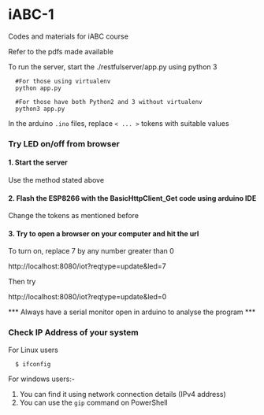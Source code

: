 # iABC-1
Codes and materials for iABC course

Refer to the pdfs made available

To run the server, start the ./restfulserver/app.py using python 3

```
  #For those using virtualenv
  python app.py
  
  #For those have both Python2 and 3 without virtualenv
  python3 app.py
```

In the arduino ```.ino``` files, replace ```< ... >``` tokens with suitable values

### Try LED on/off from browser

#### 1. Start the server

Use the method stated above

#### 2. Flash the ESP8266 with the BasicHttpClient_Get code using arduino IDE

Change the tokens as mentioned before

#### 3. Try to open a browser on your computer and hit the url

To turn on, replace 7 by any number greater than 0

  http://localhost:8080/iot?reqtype=update&led=7

Then try

  http://localhost:8080/iot?reqtype=update&led=0

*** Always have a serial monitor open in arduino to analyse the program ***

### Check IP Address of your system

For Linux users
```
  $ ifconfig
```

For windows users:-
1. You can find it using network connection details (IPv4 address)
2. You can use the ```gip``` command on PowerShell
